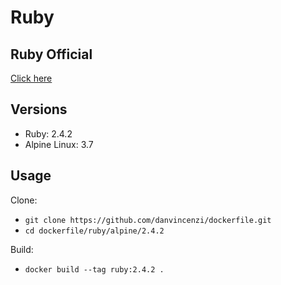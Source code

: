 # Ruby

## Ruby Official

[Click here](https://www.ruby-lang.org/en/)

## Versions

- Ruby: 2.4.2
- Alpine Linux: 3.7

## Usage

Clone:

- ``` git clone https://github.com/danvincenzi/dockerfile.git ```
- ``` cd dockerfile/ruby/alpine/2.4.2 ```

Build:

- ``` docker build --tag ruby:2.4.2 . ```
